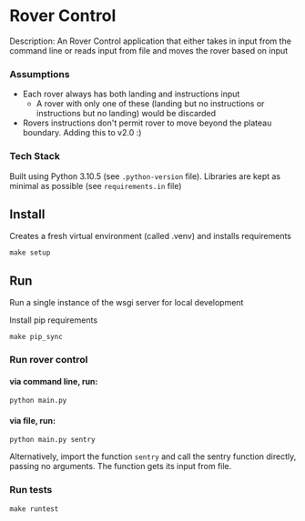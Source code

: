 # Rover Control

Description: An Rover Control application that either takes in input from the command line or reads input
from file and moves the rover based on input

### Assumptions
- Each rover always has both landing and instructions input
  - A rover with only one of these (landing but no instructions or instructions but no landing) would be discarded
- Rovers instructions don't permit rover to move beyond the plateau boundary. Adding this to v2.0 :)

### Tech Stack
Built using Python 3.10.5 (see `.python-version` file). Libraries are kept as minimal as possible 
(see `requirements.in` file)


## Install
Creates a fresh virtual environment (called .venv) and installs requirements
```commandline
make setup
```

## Run
Run a single instance of the wsgi server for local development

Install pip requirements
```commandline
make pip_sync
```

### Run rover control
#### via command line, run:
```commandline
python main.py
```
#### via file, run:
```commandline
python main.py sentry 
```
Alternatively, import the function `sentry` and call the sentry function directly,
passing no arguments. The function gets its input from file.

### Run tests
```commandline
make runtest
```

